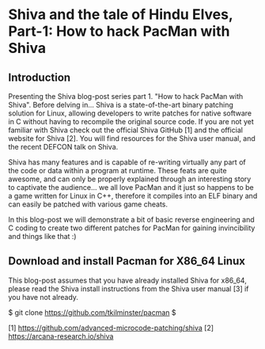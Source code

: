 # Shiva and the tale of Hindu Elves, Part-1: How to hack PacMan with Shiva

## Introduction

Presenting the Shiva blog-post series part 1. "How to hack PacMan with Shiva". Before delving in... 
Shiva is a state-of-the-art binary patching solution for Linux, allowing developers to write patches
for native software in C without having to recompile the original source code. If you are not yet
familiar with Shiva check out the official Shiva GitHub [1] and the official website for Shiva [2].
You will find resources for the Shiva user manual, and the recent DEFCON talk on Shiva.

Shiva has many features and is capable of re-writing virtually any part of the code or data within
a program at runtime. These feats are quite awesome, and can only be properly explained through an
interesting story to captivate the audience... we all love PacMan and it just so happens to be a game
written for Linux in C++, therefore it compiles into an ELF binary and can easily be patched with various
game cheats.

In this blog-post we will demonstrate a bit of basic reverse engineering and C coding to create two
different patches for PacMan for gaining invincibility and things like that :)

## Download and install Pacman for X86_64 Linux

This blog-post assumes that you have already installed Shiva for x86_64, please read the Shiva install
instructions from the Shiva user manual [3] if you have not already.

$ git clone https://github.com/tkilminster/pacman
$ 



















[1] https://github.com/advanced-microcode-patching/shiva
[2] https://arcana-research.io/shiva



